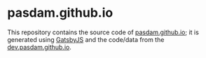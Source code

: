 # pasdam.github.io

This repository contains the source code of [pasdam.github.io](http://pasdam.github.io); it is generated using [GatsbyJS](https://gatsbyjs.org) and the code/data from the [dev.pasdam.github.io](https://github.com/pasdam/dev.pasdam.github.io).
